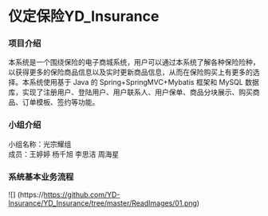 # 仪定保险YD_Insurance
### 项目介绍
本系统是一个围绕保险的电子商城系统，用户可以通过本系统了解各种保险险种，以获得更多的保险商品信息以及实时更新商品信息，从而在保险购买上有更多的选择。本系统使用基于 Java 的 Spring+SpringMVC+Mybatis 框架和 MySQL 数据库，实现了注册用户、登陆用户、用户联系人、用户保单、商品分块展示、购买商品、订单模板、签约等功能。
### 小组介绍
小组名称：光宗耀组<br>
成员：王婷婷 杨千旭 李思洁 周海星
### 系统基本业务流程
![]
(https://https://github.com/YD-Insurance/YD_Insurance/tree/master/ReadImages/01.png)
